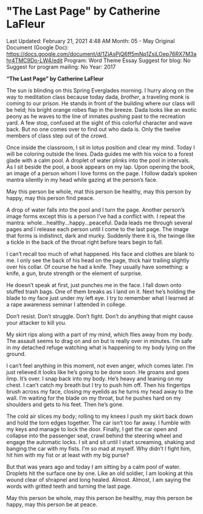 # "The Last Page" by Catherine LaFleur

Last Updated: February 21, 2021 4:48 AM
Month: 05 - May
Original Document (Google Doc): https://docs.google.com/document/d/1ZjAsPjQ6ff5mNp1ZsiLOep76RX7M3ahr4TMC9Do-LW4/edit
Program: Word Theme Essay
Suggest for blog: No
Suggest for program mailing: No
Year: 2017

**“The Last Page” by Catherine LaFleur**

The sun is blinding on this Spring Everglades morning. I hurry along on the way to meditation class because today dada, *brother*, a traveling monk is coming to our prison. He stands in front of the building where our class will be held; his bright orange robes flap in the breeze. Dada looks like an exotic peony as he waves to the line of inmates pushing past to the recreation yard. A few stop, confused at the sight of this colorful character and wave back. But no one comes over to find out who dada is. Only the twelve members of class step out of the crowd.

Once inside the classroom, I sit in lotus position and clear my mind. Today I will be coloring outside the lines. Dada guides me with his voice to a forest glade with a calm pool. A droplet of water plinks into the pool in intervals. As I sit beside the pool, a book appears on my lap. Upon opening the book, an image of a person whom I love forms on the page. I follow dada’s spoken mantra silently in my head while gazing at the person’s face.

May this person be whole, mat this person be healthy, may this person by happy, may this person find peace.

A drop of water falls into the pool and I turn the page. Another person’s image forms except this is a person I’ve had a conflict with. I repeat the mantra: whole...healthy...happy...peaceful. Dada leads me through several pages and I release each person until I come to the last page. The image that forms is indistinct, dark and murky. Suddenly there it is, the twinge like a tickle in the back of the throat right before tears begin to fall.

I can’t recall too much of what happened. His face and clothes are blank to me. I only see the back of his head on the page, thick hair trailing slightly over his collar. Of course he had a knife. They usually have something: a knife, a gun, brute strength or the element of surprise.

He doesn’t speak at first, just punches me in the face. I fall down onto stuffed trash bags. One of them breaks as I land on it. Next he’s holding the blade to my face just under my left eye. I try to remember what I learned at a rape awareness seminar I attended in college.

Don’t resist. Don’t struggle. Don’t fight. Don’t do anything that might cause your attacker to kill you.

My skirt rips along with a part of my mind, which flies away from my body. The assault seems to drag on and on but is really over in minutes. I’m safe in my detached refuge watching what is happening to my body lying on the ground.

I can’t feel anything in this moment, not even anger, which comes later. I’m just relieved it looks like he’s going to be done soon. He groans and goes limp. It’s over. I snap back into my body. He’s heavy and leaning on my chest. I can’t catch my breath but I try to push him off. Then his fingertips brush across my face, closing my eyelids as he turns my head away to the wall. I’m waiting for the blade on my throat, but he pushes hard on my shoulders and gets to his feet. Then he’s gone.

The cold air slices my body; rolling to my knees I push my skirt back down and hold the torn edges together. The car isn’t too far away. I fumble with my keys and manage to lock the door. Finally, I get the car open and collapse into the passenger seat, crawl behind the steering wheel and engage the automatic locks. I sit and sit until I start screaming, shaking and banging the car with my fists. I’m so mad at myself. Why didn’t I fight him, hit him with my fist or at least with my big purse?

But that was years ago and today I am sitting by a calm pool of water. Droplets hit the surface one by one. Like an old soldier, I am looking at this wound clear of shrapnel and long healed. Almost. Almost, I am saying the words with gritted teeth and turning the last page.

May this person be whole, may this person be healthy, may this person be happy, may this person be at peace.